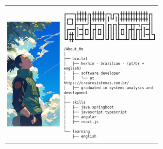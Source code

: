 <table>
  <tr>
    <td style="width: 50%;">
       <img src="./shikamaru.jpeg" alt="Zenitsu" style="width: 200%; border: none;"/>
    </td>
    <td style="width: 50%; vertical-align: top;">
      <p style="font-family: monospace; font-size: 16px;">
       
    
┏━━━┓╋╋╋╋┏┓╋╋╋╋╋┏━┓┏━┓╋╋╋╋╋╋╋╋╋╋╋┏┓
┃┏━┓┃╋╋╋╋┃┃╋╋╋╋╋┃┃┗┛┃┃╋╋╋╋╋╋╋╋╋╋╋┃┃
┃┗━┛┣━━┳━┛┣━┳━━┓┃┏┓┏┓┣━━┳━┳┳━┓┏━━┫┃
┃┏━━┫┃━┫┏┓┃┏┫┏┓┃┃┃┃┃┃┃┏┓┃┏╋┫┏┓┫┃━┫┃
┃┃╋╋┃┃━┫┗┛┃┃┃┗┛┃┃┃┃┃┃┃┗┛┃┃┃┃┃┃┃┃━┫┗┓
┗┛╋╋┗━━┻━━┻┛┗━━┛┗┛┗┛┗┻━━┻┛┗┻┛┗┻━━┻━┛

</p>

    /About_Me
    │
    ├── bio.txt
    │   ├── he/him - brazilian - (pt/br + english)
    │   ├── software developer
    │   │   └── at https://crearesistemas.com.br/
    │   ├── graduated in systems analysis and development
    │
    ├── skills
    │   ├── java.springboot
    │   ├── javascript.typescript
    │   ├── angular
    │   ├── react.js
    │
    └── learning
        ├── english
  </tr>
</table>
